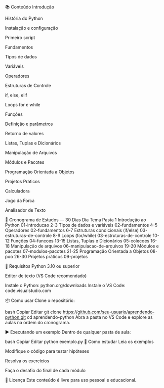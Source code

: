📚 Conteúdo
Introdução

História do Python

Instalação e configuração

Primeiro script

Fundamentos

Tipos de dados

Variáveis

Operadores

Estruturas de Controle

if, else, elif

Loops for e while

Funções

Definição e parâmetros

Retorno de valores

Listas, Tuplas e Dicionários

Manipulação de Arquivos

Módulos e Pacotes

Programação Orientada a Objetos

Projetos Práticos

Calculadora

Jogo da Forca

Analisador de Texto

📅 Cronograma de Estudos — 30 Dias
Dia	Tema	Pasta
1	Introdução ao Python	01-introducao
2-3	Tipos de dados e variáveis	02-fundamentos
4-5	Operadores	02-fundamentos
6-7	Estruturas condicionais (if/else)	03-estruturas-de-controle
8-9	Loops (for/while)	03-estruturas-de-controle
10-12	Funções	04-funcoes
13-15	Listas, Tuplas e Dicionários	05-colecoes
16-18	Manipulação de arquivos	06-manipulacao-de-arquivos
19-20	Módulos e pacotes	07-modulos-pacotes
21-25	Programação Orientada a Objetos	08-poo
26-30	Projetos práticos	09-projetos

🚀 Requisitos
Python 3.10 ou superior

Editor de texto (VS Code recomendado)

Instale o Python: python.org/downloads
Instale o VS Code: code.visualstudio.com

📦 Como usar
Clone o repositório:

bash
Copiar
Editar
git clone https://github.com/seu-usuario/aprendendo-python.git
cd aprendendo-python
Abra a pasta no VS Code e explore as aulas na ordem do cronograma.

▶️ Executando um exemplo
Dentro de qualquer pasta de aula:

bash
Copiar
Editar
python exemplo.py
🧠 Como estudar
Leia os exemplos

Modifique o código para testar hipóteses

Resolva os exercícios

Faça o desafio do final de cada módulo

📄 Licença
Este conteúdo é livre para uso pessoal e educacional.


